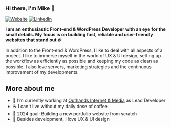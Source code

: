 ### Hi there, I'm Mike 👋 

[![Website](https://img.shields.io/website?label=mikecollet.nl&style=for-the-badge&url=https%3A%2F%2Fmikecollet.nl)](https://mikecollet.nl)
[![LinkedIn](https://img.shields.io/badge/LinkedIn-0077B5?style=for-the-badge&logo=linkedin&logoColor=white)](https://www.linkedin.com/in/mike-collet/)

**I am an enthusiastic Front-end & WordPress Developer with an eye for the small details. My focus is on building fast, reliable and user-friendly websites that stand out 🔥**

In addition to the Front-end & WordPress, I like to deal with all aspects of a project. I like to immerse myself in the world of UX & UI design, setting up the workflow as efficiently as possible and keeping my code as clean as possible. I also love servers, marketing strategies and the continuous improvement of my developments.

## More about me

- 💼 I’m currently working at [Outhands Internet & Media][outhands] as Lead Developer
- ☕ I can't live without my daily dose of coffee
- 🥅 2024 goal: Building a new portfolio website from scratch
- 🎨 Besides development, I love UX & UI design

[outhands]: http://www.outhands.nl
